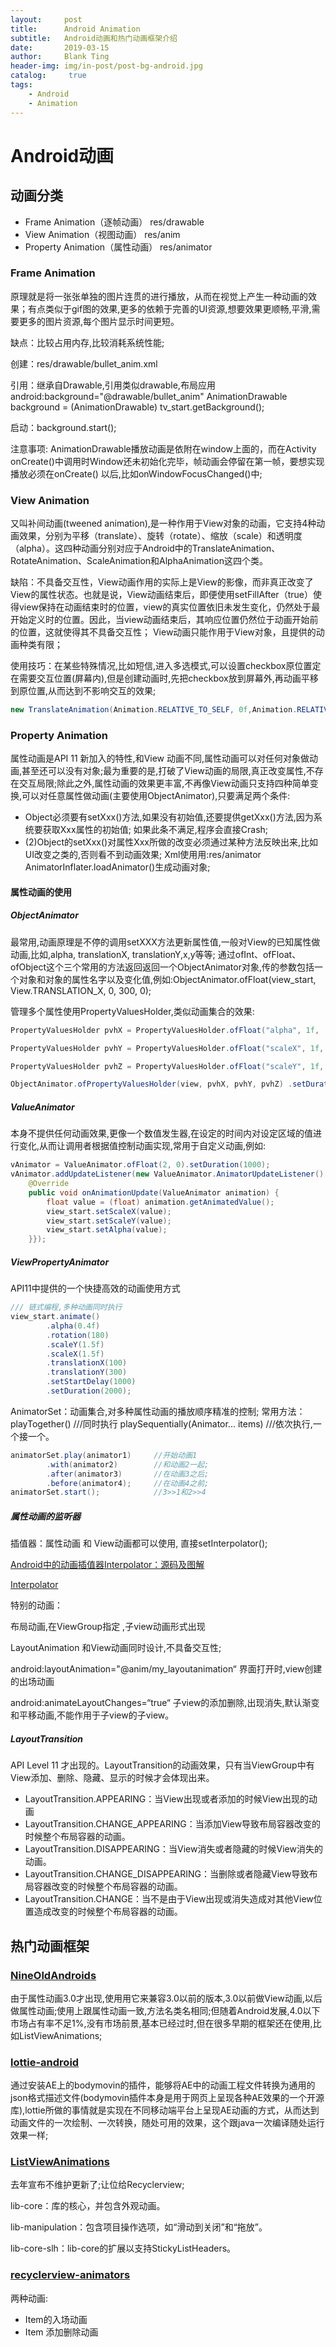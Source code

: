 ```yaml
---
layout:     post
title:      Android Animation
subtitle:   Android动画和热门动画框架介绍
date:       2019-03-15
author:     Blank Ting
header-img: img/in-post/post-bg-android.jpg
catalog: 	 true
tags:
    - Android
    - Animation
---
```


# Android动画

## 动画分类

- Frame Animation（逐帧动画）	       res/drawable
- View Animation（视图动画）	       res/anim
- Property Animation（属性动画）    res/animator

### Frame Animation

原理就是将一张张单独的图片连贯的进行播放，从而在视觉上产生一种动画的效果；有点类似于gif图的效果,更多的依赖于完善的UI资源,想要效果更顺畅,平滑,需要更多的图片资源,每个图片显示时间更短。

缺点：比较占用内存,比较消耗系统性能;

创建：res/drawable/bullet_anim.xml

引用：继承自Drawable,引用类似drawable,布局应用android:background="@drawable/bullet_anim" 
           AnimationDrawable   background = (AnimationDrawable) tv_start.getBackground();

启动：background.start();

注意事项: AnimationDrawable播放动画是依附在window上面的，而在Activity onCreate()中调用时Window还未初始化完毕，帧动画会停留在第一帧，要想实现播放必须在onCreate() 以后,比如onWindowFocusChanged()中;

### View Animation

又叫补间动画(tweened animation),是一种作用于View对象的动画，它支持4种动画效果，分别为平移（translate）、旋转（rotate）、缩放（scale）和透明度（alpha）。这四种动画分别对应于Android中的TranslateAnimation、RotateAnimation、ScaleAnimation和AlphaAnimation这四个类。

缺陷：不具备交互性，View动画作用的实际上是View的影像，而非真正改变了View的属性状态。也就是说，View动画结束后，即便使用setFillAfter（true）使得view保持在动画结束时的位置，view的真实位置依旧未发生变化，仍然处于最开始定义时的位置。因此，当view动画结束后，其响应位置仍然位于动画开始前的位置，这就使得其不具备交互性； View动画只能作用于View对象，且提供的动画种类有限；

使用技巧：在某些特殊情况,比如短信,进入多选模式,可以设置checkbox原位置定在需要交互位置(屏幕内),但是创建动画时,先把checkbox放到屏幕外,再动画平移到原位置,从而达到不影响交互的效果;

``` java
new TranslateAnimation(Animation.RELATIVE_TO_SELF, 0f,Animation.RELATIVE_TO_SELF, 1.0f, Animation.RELATIVE_TO_SELF, 0f, Animation.RELATIVE_TO_SELF, 0f);
```



### Property Animation

属性动画是API 11 新加入的特性,和View 动画不同,属性动画可以对任何对象做动画,甚至还可以没有对象;最为重要的是,打破了View动画的局限,真正改变属性,不存在交互局限;除此之外,属性动画的效果更丰富,不再像View动画只支持四种简单变换,可以对任意属性做动画(主要使用ObjectAnimator),只要满足两个条件:

- Object必须要有setXxx()方法,如果没有初始值,还要提供getXxx()方法,因为系统要获取Xxx属性的初始值;
  如果此条不满足,程序会直接Crash;
- (2)Object的setXxx()对属性Xxx所做的改变必须通过某种方法反映出来,比如UI改变之类的,否则看不到动画效果;
  Xml使用用:res/animator      AnimatorInflater.loadAnimator()生成动画对象;

#### 属性动画的使用

##### ObjectAnimator

最常用,动画原理是不停的调用setXXX方法更新属性值,一般对View的已知属性做动画,比如,alpha, translationX, translationY,x,y等等; 通过ofInt、ofFloat、ofObject这个三个常用的方法返回返回一个ObjectAnimator对象,传的参数包括一个对象和对象的属性名字以及变化值,例如:ObjectAnimator.ofFloat(view_start, View.TRANSLATION_X, 0, 300, 0);

管理多个属性使用PropertyValuesHolder,类似动画集合的效果:

``` java
PropertyValuesHolder pvhX = PropertyValuesHolder.ofFloat("alpha", 1f,  0f, 1f);

PropertyValuesHolder pvhY = PropertyValuesHolder.ofFloat("scaleX", 1f,  0, 1f);

PropertyValuesHolder pvhZ = PropertyValuesHolder.ofFloat("scaleY", 1f,  0, 1f);

ObjectAnimator.ofPropertyValuesHolder(view, pvhX, pvhY, pvhZ) .setDuration(1000).start();
```

##### ValueAnimator

本身不提供任何动画效果,更像一个数值发生器,在设定的时间内对设定区域的值进行变化,从而让调用者根据值控制动画实现,常用于自定义动画,例如:

``` java
vAnimator = ValueAnimator.ofFloat(2, 0).setDuration(1000);  
vAnimator.addUpdateListener(new ValueAnimator.AnimatorUpdateListener() {
    @Override
    public void onAnimationUpdate(ValueAnimator animation) {
        float value = (float) animation.getAnimatedValue();
        view_start.setScaleX(value);
        view_start.setScaleY(value);
        view_start.setAlpha(value);
    }});
```

##### ViewPropertyAnimator

API11中提供的一个快捷高效的动画使用方式

``` java
/// 链式编程,多种动画同时执行
view_start.animate()
        .alpha(0.4f)
        .rotation(180)
        .scaleY(1.5f)
        .scaleX(1.5f)
        .translationX(100)
        .translationY(300)
        .setStartDelay(1000)
        .setDuration(2000);
```

AnimatorSet：动画集合,对多种属性动画的播放顺序精准的控制;
常用方法：playTogether()   ///同时执行  playSequentially(Animator... items) ///依次执行,一个接一个。

``` java
animatorSet.play(animator1)     //开始动画1
        .with(animator2)		//和动画2一起;
        .after(animator3)		//在动画3之后;
        .before(animator4);		//在动画4之前;
animatorSet.start();			//3>>1和2>>4
```



##### 属性动画的监听器
插值器：属性动画 和 View动画都可以使用, 直接setInterpolator();

 [Android中的动画插值器Interpolator：源码及图解](http://www.jcodecraeer.com/a/anzhuokaifa/androidkaifa/2015/0110/2292.html)

[Interpolator](https://my.oschina.net/banxi/blog/135633)

特别的动画：

布局动画,在ViewGroup指定 ,子view动画形式出现

LayoutAnimation  和View动画同时设计,不具备交互性;

android:layoutAnimation="@anim/my_layoutanimation“ 界面打开时,view创建的出场动画

android:animateLayoutChanges=“true“    子view的添加删除,出现消失,默认渐变和平移动画,不能作用于子view的子view。

##### LayoutTransition

 API Level 11 才出现的。LayoutTransition的动画效果，只有当ViewGroup中有View添加、删除、隐藏、显示的时候才会体现出来。

- LayoutTransition.APPEARING：当View出现或者添加的时候View出现的动画
- LayoutTransition.CHANGE_APPEARING：当添加View导致布局容器改变的时候整个布局容器的动画。  
- LayoutTransition.DISAPPEARING：当View消失或者隐藏的时候View消失的动画。 
- LayoutTransition.CHANGE_DISAPPEARING：当删除或者隐藏View导致布局容器改变的时候整个布局容器的动画。  
- LayoutTransition.CHANGE：当不是由于View出现或消失造成对其他View位置造成改变的时候整个布局容器的动画。

## 热门动画框架

### [NineOldAndroids  ](https://github.com/JakeWharton/NineOldAndroids)

由于属性动画3.0才出现,使用用它来兼容3.0以前的版本,3.0以前做View动画,以后做属性动画;使用上跟属性动画一致,方法名类名相同;但随着Android发展,4.0以下市场占有率不足1%,没有市场前景,基本已经过时,但在很多早期的框架还在使用,比如ListViewAnimations;

### [lottie-android](https://github.com/airbnb/lottie-android)

通过安装AE上的bodymovin的插件，能够将AE中的动画工程文件转换为通用的json格式描述文件(bodymovin插件本身是用于网页上呈现各种AE效果的一个开源库),lottie所做的事情就是实现在不同移动端平台上呈现AE动画的方式，从而达到动画文件的一次绘制、一次转换，随处可用的效果，这个跟java一次编译随处运行效果一样;

### [ListViewAnimations](https://github.com/nhaarman/ListViewAnimations)

去年宣布不维护更新了;让位给Recyclerview;

lib-core：库的核心，并包含外观动画。

lib-manipulation：包含项目操作选项，如“滑动到关闭”和“拖放”。

lib-core-slh：lib-core的扩展以支持StickyListHeaders。

### [recyclerview-animators](https://github.com/wasabeef/recyclerview-animators)

两种动画:

- Item的入场动画
- Item 添加删除动画